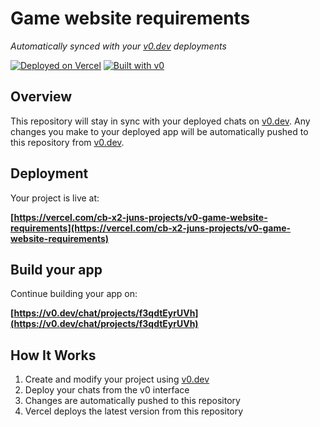# Game website requirements

*Automatically synced with your [v0.dev](https://v0.dev) deployments*

[![Deployed on Vercel](https://img.shields.io/badge/Deployed%20on-Vercel-black?style=for-the-badge&logo=vercel)](https://vercel.com/cb-x2-juns-projects/v0-game-website-requirements)
[![Built with v0](https://img.shields.io/badge/Built%20with-v0.dev-black?style=for-the-badge)](https://v0.dev/chat/projects/f3qdtEyrUVh)

## Overview

This repository will stay in sync with your deployed chats on [v0.dev](https://v0.dev).
Any changes you make to your deployed app will be automatically pushed to this repository from [v0.dev](https://v0.dev).

## Deployment

Your project is live at:

**[https://vercel.com/cb-x2-juns-projects/v0-game-website-requirements](https://vercel.com/cb-x2-juns-projects/v0-game-website-requirements)**

## Build your app

Continue building your app on:

**[https://v0.dev/chat/projects/f3qdtEyrUVh](https://v0.dev/chat/projects/f3qdtEyrUVh)**

## How It Works

1. Create and modify your project using [v0.dev](https://v0.dev)
2. Deploy your chats from the v0 interface
3. Changes are automatically pushed to this repository
4. Vercel deploys the latest version from this repository